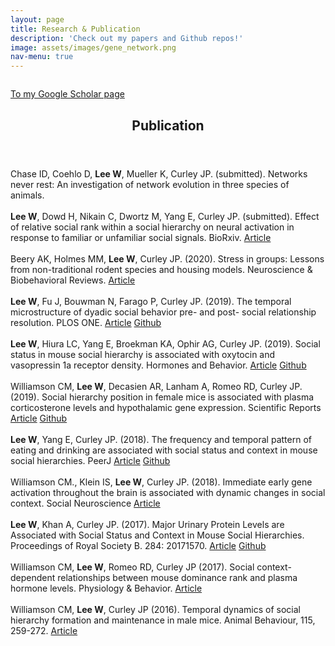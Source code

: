 ```yaml
---
layout: page
title: Research & Publication
description: 'Check out my papers and Github repos!'
image: assets/images/gene_network.png
nav-menu: true
---
```


<span class="image fit"><img src="{% link assets/images/gene_network.png %}" alt="" /></span>

<p><a href="https://scholar.google.com/citations?hl=en&user=vveG5zwAAAAJ" class="button special fit">To my Google Scholar page</a></p>
<!-- Main -->
<div id="main" class="alt">


<!-- Publication -->
<!-- 
<section id="one">
	<div class="inner">
		<header class="major">
			<h1>Current research</h1>
		</header> -->


<!-- Publication -->
<section id="one">
	<div class="inner">
		<header class="major">
			<h1>Publication</h1>
		</header>
<p>
Chase ID, Coehlo D, <b>Lee W</b>, Mueller K, Curley JP. (submitted). Networks never rest: An investigation of network evolution in three species of animals.     
<br />
  <br />
<b>Lee W</b>, Dowd H, Nikain C, Dwortz M, Yang E, Curley JP. (submitted). Effect of relative social rank within a social hierarchy on neural activation in response to familiar or unfamiliar social signals. BioRxiv.     
<a href="https://www.biorxiv.org/content/10.1101/2020.08.25.267278v1.abstract" class="button small">Article</a><br />
<br />
Beery AK, Holmes MM, <b>Lee W</b>, Curley JP. (2020). Stress in groups: Lessons from non-traditional rodent species and housing models. Neuroscience & Biobehavioral Reviews.     
<a href="https://www.sciencedirect.com/science/article/pii/S0149763419310905" class="button small">Article</a>
<br />
  <br />
<b>Lee W</b>, Fu J, Bouwman N, Farago P, Curley JP. (2019). The temporal microstructure of dyadic social behavior pre- and post- social relationship resolution. PLOS ONE.     
<a href="https://journals.plos.org/plosone/article?id=10.1371/journal.pone.0220596" class="button small">Article</a>
<a href="https://github.com/veritas1uxmea/temporal_microstructure" class="button small">Github</a>
<br />
  <br />
<b>Lee W</b>, Hiura LC, Yang E, Broekman KA, Ophir AG, Curley JP. (2019). Social status in mouse social hierarchy is associated with oxytocin and vasopressin 1a receptor density. Hormones and Behavior.     
<a href="https://www.sciencedirect.com/science/article/pii/S0018506X19301035" class="button small">Article</a>
<a href="https://github.com/veritas1uxmea/otr_v1ar" class="button small">Github</a>
<br />
  <br />
Williamson CM, <b>Lee W</b>, Decasien AR, Lanham A, Romeo RD, Curley JP. (2019). Social hierarchy position in female mice is associated with plasma corticosterone levels and hypothalamic gene expression. Scientific Reports     
<a href="https://www.nature.com/articles/s41598-019-43747-w" class="button small">Article</a>
<a href="https://github.com/veritas1uxmea/females" class="button small">Github</a>
<br />
 <br />
<b>Lee W</b>, Yang E, Curley JP. (2018). The frequency and temporal pattern of eating and drinking are associated with social status and context in mouse social hierarchies. PeerJ     
<a href="https://peerj.com/articles/5617" class="button small">Article</a>
<a href="https://github.com/veritas1uxmea/foraging" class="button small">Github</a>
<br />
  <br />
Williamson CM., Klein IS, <b>Lee W</b>, Curley JP. (2018). Immediate early gene activation throughout the brain is associated with dynamic changes in social context. Social Neuroscience     
<a href="https://www.tandfonline.com/doi/abs/10.1080/17470919.2018.1479303" class="button small">Article</a>
<br />
  <br />
<b>Lee W</b>, Khan A, Curley JP. (2017). Major Urinary Protein Levels are Associated with Social Status and Context in Mouse Social Hierarchies. Proceedings of Royal Society B. 284: 20171570.     
<a href="https://royalsocietypublishing.org/doi/abs/10.1098/rspb.2017.1570" class="button small">Article</a>
<a href="https://github.com/veritas1uxmea/mups" class="button small">Github</a>
<br />
  <br />
Williamson CM, <b>Lee W</b>, Romeo RD, Curley JP (2017). Social context-dependent relationships between mouse dominance rank and plasma hormone levels. Physiology & Behavior.     
<a href="https://www.sciencedirect.com/science/article/pii/S0031938416310654" class="button small">Article</a>
<br />
  <br />
Williamson CM, <b>Lee W</b>, Curley JP (2016). Temporal dynamics of social hierarchy formation and maintenance in male mice. Animal Behaviour, 115, 259-272.     
<a href="https://www.sciencedirect.com/science/article/abs/pii/S0003347216000798" class="button small">Article</a>
</p>